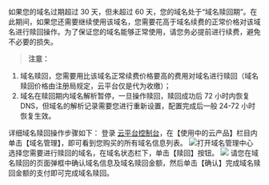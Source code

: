 如果您的域名过期超过 30 天，但未超过 60 天，您的域名处于“域名赎回期”。在此期间，如果您还需要继续使用该域名，您需要花高于域名续费的正常价格对该域名进行赎回操作。为了保证您的域名能够正常使用，请您务必提前进行续费，避免不必要的损失。
>**注意：**
1. 域名赎回，您需要用比该域名正常续费价格要高的费用对域名进行赎回（域名赎回价格由注册局规定，云平台仅是代为收缴）；
2. 域名在赎回期内域名解析暂停，一旦操作赎回，赎回成功后 72 小时内恢复 DNS，但域名的解析记录需要您进行重新设置，配置完成后一般 24-72 小时恢复生效。

详细域名赎回操作步骤如下：
登录 [云平台控制台](http://console.tcecqpoc.fsphere.cn/)，在【使用中的云产品】栏目内单击【域名管理】，即可看到您购买的所有域名信息列表。
![打开域名管理中心](http://imgcache.tcecqpoc.fsphere.cn/image/mc.qcloudimg.com/static/img/da4ba43894682972815e6deb5f040e50/image.png)
选择您需要进行赎回的域名，在域名状态栏下，单击【赎回】按钮。
![](http://imgcache.tcecqpoc.fsphere.cn/image/mc.qcloudimg.com/static/img/3d72d49c84a00e267c1b45f36c6d3533/image.png)
请您在域名赎回的页面弹框中确认域名信息及域名赎回金额，然后单击【确认】完成域名赎回金额的支付即可完成域名赎回。


